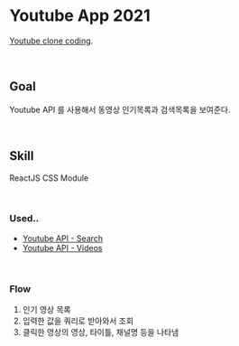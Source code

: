 # Youtube App 2021

[Youtube clone coding](https://jieun-c.github.io/youtube/).

<br>

## Goal

Youtube API 를 사용해서 동영상 인기목록과 검색목록을 보여준다.

<br>

## Skill

ReactJS
CSS Module

<br>

### Used..

- [Youtube API - Search](https://developers.google.cn/youtube/v3/docs/search)
- [Youtube API - Videos](https://developers.google.cn/youtube/v3/docs/videos/list)

<br>

### Flow

1. 인기 영상 목록
2. 입력한 값을 쿼리로 받아와서 조회
3. 클릭한 영상의 영상, 타이틀, 채널명 등을 나타냄
